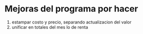 # Mejoras del programa por hacer 
1. estampar costo y precio, separando actualizacion del valor
2. unificar en totales del mes lo de renta 
